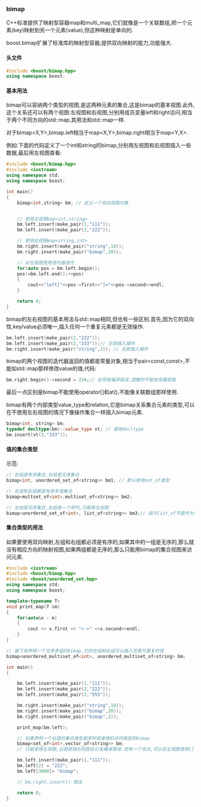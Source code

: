 ### bimap

C++标准提供了映射型容器map和multi_map,它们就像是一个关联数组,把一个元素(key)映射到另一个元素(value),但这种映射是单向的.

boost.bimap扩展了标准库的映射型容器,提供双向映射的能力,功能强大.

#### 头文件

```c++
#include <boost/bimap.hpp>
using namespace boost;
```

#### 基本用法

bimap可以容纳两个类型的视图,是这两种元素的集合,这是bimap的基本视图.此外,这个关系还可以有两个视图:左视图和右视图,分别用成员变量left和right访问,相当于两个不同方向的std::map,其用法和std::map一样.

对于bimap<X,Y>,bimap.left相当于map<X,Y>,bimap.right相当于map<Y,X>. 

例如:下面的代码定义了一个int和string的bimap,分别用左视图和右视图插入一些数据,最后用左视图查看:

```c++
#include <boost/bimap.hpp>
#include <iostream>
using namespace std;
using namespace boost;

int main()
{
    bimap<int,string> bm; // 定义一个双向视图对象


    // 使用左视图map<int,string>
    bm.left.insert(make_pair(1,"111"));
    bm.left.insert(make_pair(2,"222"));

    // 使用右视图map<string,int>
    bm.right.insert(make_pair("string",10));
    bm.right.insert(make_pair("bimap",20));

    // 对左视图使用迭代器迭代
    for(auto pos = bm.left.begin();
    pos!=bm.left.end();++pos)
    {
        cout<<"left["<<pos->first<<"]="<<pos->second<<endl;
    }

    return 0;
}
```

bimap的左右视图的基本用法与std::map相同,但也有一些区别.首先,因为它的双向性,key/value必须唯一,插入任何一个重复元素都是无效操作.

```c++
bm.left.insert(make_pair(2,"222"));
bm.left.insert(make_pair(2,"333"));// 无效插入操作
bm.right.insert(make_pair("string",2)); // 无效插入操作
```

bimap的两个视图的迭代器返回的值都是常量对象,相当于pair<const,const>,不能如std::map那样修改value的值,代码:

```c++
bm.right.begin()->second = 234;// 会导致编译错误,提醒你不能给常量赋值
```

最后一点区别是bimap不能使用operator[]和at(),不能像关联数组那样使用.

bimap有两个内部类型value_type和relation,它是bimap关系集合元素的类型,可以在不使用左右视图的情况下像操作集合一样插入bimap元素.

```c++
bimap<int, string> bm; 
typedef decltype(bm)::value_type vt; // 使用decltype
bm.insert(vt(3,"333"));
```

#### 值的集合类型

示范:

```c++
// 左组是有序集合,右组是无序集合
bimap<int, unordered_set_of<string>> bm1; // 默认使用set_of类型

// 左组和右组都是有序多值集合
bimap<multset_of<int>,multiset_of<string>> bm2;

// 左组是无序集合,右组是一个序列,只能有左视图
bimap<unordered_set_of<int>, list_of<string>> bm3;// 因为list_of不能作为索引,序列集合,无对应的标准容器
```



#### 集合类型的用法

如果要使用双向映射,左组和右组都必须是有序的,如果其中的一组是无序的,那么就没有相应方向的映射视图,如果两组都是无序的,那么只能用bimap的集合视图来访问元素.

```c++
#include <iostream>
#include <boost/bimap.hpp>
#include <boost/unordered_set.hpp>
using namespace std;
using namespace boost;

template<typename T>
void print_map(T &m)
{
    for(auto&x : m)
    {
        cout << x.first << "<->" <<x.second<<endl;
    }
}

// 接下来声明一个无序多组的bimap,它的左组和右组可以插入任意可重复的值
bimap<unordered_multiset_of<int>, unordered_multiset_of<string> bm;

int main()
{

    bm.left.insert(make_pair(1,"111"));
    bm.left.insert(make_pair(2,"222"));
    bm.left.insert(make_pair(2,"555"));

    bm.right.insert(make_pair("string",10));
    bm.right.insert(make_pair("bimap",20));
    bm.right.insert(make_pair("bimap",2));

    print_map(bm.left);

    // 如果声明一个右值的集合类型是序列或者随机访问类型的bimap
    bimap<set_of<int>,vector_of<string>> bm;
    // 只能使用左视图,企图使用右视图会引发编译错误.但有一个优点,可以在左视图使用[] at(),像操作一个关联数组.

    bm.left.insert(make_pair(1,"111"));
    bm.left[2] = "222";
    bm.left[3000]= "bimap";

    // bm.right.insert()-错误

    return 0;
}


```

